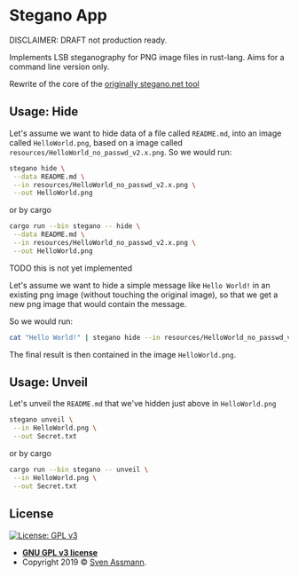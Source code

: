 # Stegano App

DISCLAIMER: DRAFT not production ready.

Implements LSB steganography for PNG image files in rust-lang. Aims for a command line version only.

Rewrite of the core of the [originally stegano.net tool][1]

## Usage: Hide

Let's assume we want to hide data of a file called `README.md`, into an image called `HelloWorld.png`, based on a image called `resources/HelloWorld_no_passwd_v2.x.png`. So we would run:

```bash
stegano hide \
 --data README.md \
 --in resources/HelloWorld_no_passwd_v2.x.png \
 --out HelloWorld.png
```

or by cargo

```bash
cargo run --bin stegano -- hide \
 --data README.md \
 --in resources/HelloWorld_no_passwd_v2.x.png \
 --out HelloWorld.png
```

TODO this is not yet implemented

Let's assume we want to hide a simple message like `Hello World!` in an existing png image (without touching the original image), so that we get a new png image that would contain the message.

So we would run:

```bash
cat "Hello World!" | stegano hide --in resources/HelloWorld_no_passwd_v2.x.png > HelloWorld.png
```

The final result is then contained in the image `HelloWorld.png`.

## Usage: Unveil

Let's unveil the `README.md` that we've hidden just above in `HelloWorld.png`

```bash
stegano unveil \
 --in HelloWorld.png \
 --out Secret.txt
```

or by cargo

```bash
cargo run --bin stegano -- unveil \
 --in HelloWorld.png \
 --out Secret.txt
```

## License

[![License: GPL v3](https://img.shields.io/badge/License-GPLv3-blue.svg)](https://www.gnu.org/licenses/gpl-3.0)

- **[GNU GPL v3 license](https://www.gnu.org/licenses/gpl-3.0)**
- Copyright 2019 © [Sven Assmann][2].

[1]: https://svenomenal.net/devel/steganoV2
[2]: https://www.d34dl0ck.me
